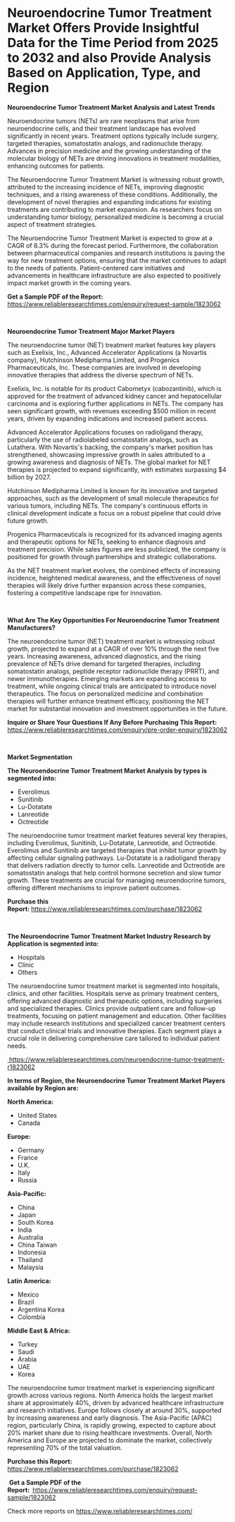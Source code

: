 <p><h1>Neuroendocrine Tumor Treatment Market Offers Provide Insightful Data for the Time Period from 2025 to 2032 and also Provide Analysis Based on Application, Type, and Region</h1></p><p><strong>Neuroendocrine Tumor Treatment Market Analysis and Latest Trends</strong></p>
<p><p>Neuroendocrine tumors (NETs) are rare neoplasms that arise from neuroendocrine cells, and their treatment landscape has evolved significantly in recent years. Treatment options typically include surgery, targeted therapies, somatostatin analogs, and radionuclide therapy. Advances in precision medicine and the growing understanding of the molecular biology of NETs are driving innovations in treatment modalities, enhancing outcomes for patients.</p><p>The Neuroendocrine Tumor Treatment Market is witnessing robust growth, attributed to the increasing incidence of NETs, improving diagnostic techniques, and a rising awareness of these conditions. Additionally, the development of novel therapies and expanding indications for existing treatments are contributing to market expansion. As researchers focus on understanding tumor biology, personalized medicine is becoming a crucial aspect of treatment strategies.</p><p>The Neuroendocrine Tumor Treatment Market is expected to grow at a CAGR of 8.3% during the forecast period. Furthermore, the collaboration between pharmaceutical companies and research institutions is paving the way for new treatment options, ensuring that the market continues to adapt to the needs of patients. Patient-centered care initiatives and advancements in healthcare infrastructure are also expected to positively impact market growth in the coming years.</p></p>
<p><strong>Get a Sample PDF of the Report:&nbsp;</strong> <a href="https://www.reliableresearchtimes.com/enquiry/request-sample/1823062?utm_campaign=2273&utm_medium=2&utm_source=Github&utm_content=ia&utm_term=03032025&utm_id=neuroendocrine-tumor-treatment">https://www.reliableresearchtimes.com/enquiry/request-sample/1823062</a></p>
<p>&nbsp;</p>
<p><strong>Neuroendocrine Tumor Treatment Major Market Players</strong></p>
<p><p>The neuroendocrine tumor (NET) treatment market features key players such as Exelixis, Inc., Advanced Accelerator Applications (a Novartis company), Hutchinson Medipharma Limited, and Progenics Pharmaceuticals, Inc. These companies are involved in developing innovative therapies that address the diverse spectrum of NETs.</p><p>Exelixis, Inc. is notable for its product Cabometyx (cabozantinib), which is approved for the treatment of advanced kidney cancer and hepatocellular carcinoma and is exploring further applications in NETs. The company has seen significant growth, with revenues exceeding $500 million in recent years, driven by expanding indications and increased patient access.</p><p>Advanced Accelerator Applications focuses on radioligand therapy, particularly the use of radiolabeled somatostatin analogs, such as Lutathera. With Novartis's backing, the company's market position has strengthened, showcasing impressive growth in sales attributed to a growing awareness and diagnosis of NETs. The global market for NET therapies is projected to expand significantly, with estimates surpassing $4 billion by 2027.</p><p>Hutchinson Medipharma Limited is known for its innovative and targeted approaches, such as the development of small molecule therapeutics for various tumors, including NETs. The company's continuous efforts in clinical development indicate a focus on a robust pipeline that could drive future growth.</p><p>Progenics Pharmaceuticals is recognized for its advanced imaging agents and therapeutic options for NETs, seeking to enhance diagnosis and treatment precision. While sales figures are less publicized, the company is positioned for growth through partnerships and strategic collaborations.</p><p>As the NET treatment market evolves, the combined effects of increasing incidence, heightened medical awareness, and the effectiveness of novel therapies will likely drive further expansion across these companies, fostering a competitive landscape ripe for innovation.</p></p>
<p>&nbsp;</p>
<p><strong>What Are The Key Opportunities For Neuroendocrine Tumor Treatment Manufacturers?</strong></p>
<p><p>The neuroendocrine tumor (NET) treatment market is witnessing robust growth, projected to expand at a CAGR of over 10% through the next five years. Increasing awareness, advanced diagnostics, and the rising prevalence of NETs drive demand for targeted therapies, including somatostatin analogs, peptide receptor radionuclide therapy (PRRT), and newer immunotherapies. Emerging markets are expanding access to treatment, while ongoing clinical trials are anticipated to introduce novel therapeutics. The focus on personalized medicine and combination therapies will further enhance treatment efficacy, positioning the NET market for substantial innovation and investment opportunities in the future.</p></p>
<p><strong>Inquire or Share Your Questions If Any Before Purchasing This Report:</strong> <a href="https://www.reliableresearchtimes.com/enquiry/pre-order-enquiry/1823062?utm_campaign=2273&utm_medium=2&utm_source=Github&utm_content=ia&utm_term=03032025&utm_id=neuroendocrine-tumor-treatment">https://www.reliableresearchtimes.com/enquiry/pre-order-enquiry/1823062</a></p>
<p>&nbsp;</p>
<p><strong>Market Segmentation</strong></p>
<p><strong>The Neuroendocrine Tumor Treatment Market Analysis by types is segmented into:</strong></p>
<p><ul><li>Everolimus</li><li>Sunitinib</li><li>Lu-Dotatate</li><li>Lanreotide</li><li>Octreotide</li></ul></p>
<p><p>The neuroendocrine tumor treatment market features several key therapies, including Everolimus, Sunitinib, Lu-Dotatate, Lanreotide, and Octreotide. Everolimus and Sunitinib are targeted therapies that inhibit tumor growth by affecting cellular signaling pathways. Lu-Dotatate is a radioligand therapy that delivers radiation directly to tumor cells. Lanreotide and Octreotide are somatostatin analogs that help control hormone secretion and slow tumor growth. These treatments are crucial for managing neuroendocrine tumors, offering different mechanisms to improve patient outcomes.</p></p>
<p><strong>Purchase this Report:&nbsp;</strong><a href="https://www.reliableresearchtimes.com/purchase/1823062?utm_campaign=2273&utm_medium=2&utm_source=Github&utm_content=ia&utm_term=03032025&utm_id=neuroendocrine-tumor-treatment">https://www.reliableresearchtimes.com/purchase/1823062</a></p>
<p>&nbsp;</p>
<p><strong>The Neuroendocrine Tumor Treatment Market Industry Research by Application is segmented into:</strong></p>
<p><ul><li>Hospitals</li><li>Clinic</li><li>Others</li></ul></p>
<p><p>The neuroendocrine tumor treatment market is segmented into hospitals, clinics, and other facilities. Hospitals serve as primary treatment centers, offering advanced diagnostic and therapeutic options, including surgeries and specialized therapies. Clinics provide outpatient care and follow-up treatments, focusing on patient management and education. Other facilities may include research institutions and specialized cancer treatment centers that conduct clinical trials and innovative therapies. Each segment plays a crucial role in delivering comprehensive care tailored to individual patient needs.</p></p>
<p><a href="https://www.reliableresearchtimes.com/neuroendocrine-tumor-treatment-r1823062?utm_campaign=2273&utm_medium=2&utm_source=Github&utm_content=ia&utm_term=03032025&utm_id=neuroendocrine-tumor-treatment">&nbsp;https://www.reliableresearchtimes.com/neuroendocrine-tumor-treatment-r1823062</a></p>
<p><strong>In terms of Region, the Neuroendocrine Tumor Treatment Market Players available by Region are:</strong></p>
<p>
    <p> <strong> North America: </strong>
        <ul>
            <li>United States</li>
            <li>Canada</li>
        </ul>
        </p> 
    <p> <strong> Europe: </strong>
        <ul>
            <li>Germany</li>
            <li>France</li>
            <li>U.K.</li>
            <li>Italy</li>
            <li>Russia</li>
        </ul>
        </p> 
    <p> <strong> Asia-Pacific: </strong>
        <ul>
            <li>China</li>
            <li>Japan</li>
            <li>South Korea</li>
            <li>India</li>
            <li>Australia</li>
            <li>China Taiwan</li>
            <li>Indonesia</li>
            <li>Thailand</li>
            <li>Malaysia</li>
        </ul>
        </p> 
    <p> <strong> Latin America: </strong>
        <ul>
            <li>Mexico</li>
            <li>Brazil</li>
            <li>Argentina Korea</li>
            <li>Colombia</li>
        </ul>
        </p> 
    <p> <strong> Middle East & Africa: </strong>
        <ul>
            <li>Turkey</li>
            <li>Saudi</li>
            <li>Arabia</li>
            <li>UAE</li>
            <li>Korea</li>
        </ul>
    </p>
    </p>
<p><p>The neuroendocrine tumor treatment market is experiencing significant growth across various regions. North America holds the largest market share at approximately 40%, driven by advanced healthcare infrastructure and research initiatives. Europe follows closely at around 30%, supported by increasing awareness and early diagnosis. The Asia-Pacific (APAC) region, particularly China, is rapidly growing, expected to capture about 20% market share due to rising healthcare investments. Overall, North America and Europe are projected to dominate the market, collectively representing 70% of the total valuation.</p></p>
<p><strong>Purchase this Report: </strong><a href="https://www.reliableresearchtimes.com/purchase/1823062?utm_campaign=2273&utm_medium=2&utm_source=Github&utm_content=ia&utm_term=03032025&utm_id=neuroendocrine-tumor-treatment">https://www.reliableresearchtimes.com/purchase/1823062</a></p>
<p>&nbsp;<strong>Get a Sample PDF of the Report:&nbsp;&nbsp;</strong><a href="https://www.reliableresearchtimes.com/enquiry/request-sample/1823062?utm_campaign=2273&utm_medium=2&utm_source=Github&utm_content=ia&utm_term=03032025&utm_id=neuroendocrine-tumor-treatment">https://www.reliableresearchtimes.com/enquiry/request-sample/1823062</a></p>
<p><strong></strong></p>
<p>Check more reports on <a href="https://www.reliableresearchtimes.com/?utm_campaign=2273&utm_medium=2&utm_source=Github&utm_content=ia&utm_term=03032025&utm_id=neuroendocrine-tumor-treatment">https://www.reliableresearchtimes.com/</a></p>